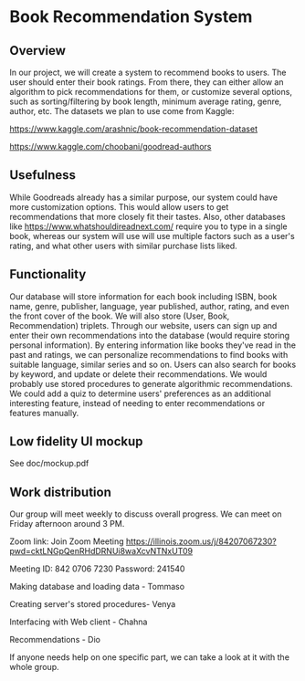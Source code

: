 # Book Recommendation System

## Overview

In our project, we will create a system to recommend books to users. The user should enter their book ratings. From there, they can either allow an algorithm to pick recommendations for them, or customize several options, such as sorting/filtering by book length, minimum average rating, genre, author, etc. The datasets we plan to use come from Kaggle:

https://www.kaggle.com/arashnic/book-recommendation-dataset

https://www.kaggle.com/choobani/goodread-authors

## Usefulness

While Goodreads already has a similar purpose, our system could have more customization options. This would allow users to get recommendations that more closely fit their tastes. Also, other databases like https://www.whatshouldireadnext.com/ require you to type in a single book, whereas our system will use will use multiple factors such as a user's rating, and what other users with similar purchase lists liked. 

## Functionality

Our database will store information for each book including ISBN, book name, genre, publisher, language, year published, author, rating, and even the front cover of the book. We will also store (User, Book, Recommendation) triplets. Through our website, users can sign up and enter their own recommendations into the database (would require storing personal information). By entering information like books they've read in the past and ratings, we can personalize recommendations to find books with suitable language, similar series and so on. Users can also search for books by keyword, and update or delete their recommendations. We would probably use stored procedures to generate algorithmic recommendations. We could add a quiz to determine users' preferences as an additional interesting feature, instead of needing to enter recommendations or features manually.

## Low fidelity UI mockup
See doc/mockup.pdf

## Work distribution

Our group will meet weekly to discuss overall progress. We can meet on Friday afternoon around 3 PM.

Zoom link:
Join Zoom Meeting
https://illinois.zoom.us/j/84207067230?pwd=cktLNGpQenRHdDRNUi8waXcvNTNxUT09

Meeting ID: 842 0706 7230
Password: 241540

Making database and loading data - Tommaso

Creating server's stored procedures- Venya

Interfacing with Web client - Chahna

Recommendations - Dio

If anyone needs help on one specific part, we can take a look at it with the whole group.


